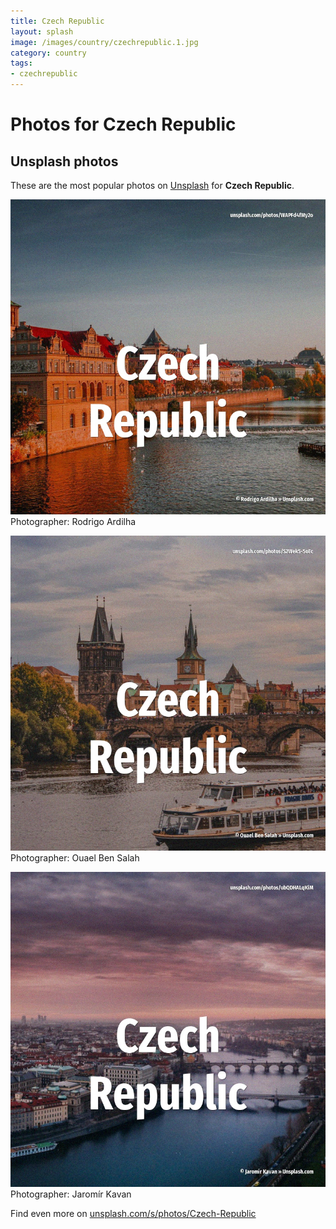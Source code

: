 ```yaml
---
title: Czech Republic
layout: splash
image: /images/country/czechrepublic.1.jpg
category: country
tags:
- czechrepublic
---
```

# Photos for Czech Republic
 
## Unsplash photos
These are the most popular photos on [Unsplash](https://unsplash.com) for **Czech Republic**.
 
![Czech Republic](/images/country/czechrepublic.1.jpg)
Photographer:  Rodrigo Ardilha
 
![Czech Republic](/images/country/czechrepublic.2.jpg)
Photographer:  Ouael Ben Salah
 
![Czech Republic](/images/country/czechrepublic.3.jpg)
Photographer:  Jaromír Kavan
 
Find even more on [unsplash.com/s/photos/Czech-Republic](https://unsplash.com/s/photos/Czech-Republic)
 
